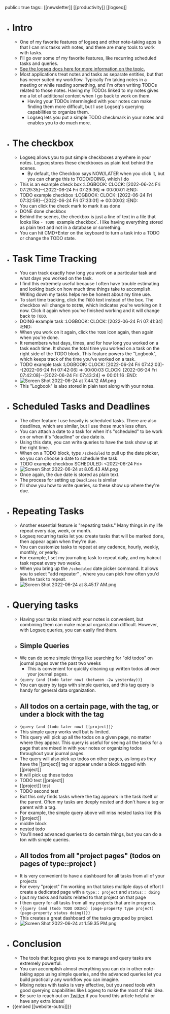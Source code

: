 public:: true
tags:: [[newsletter]] [[productivity]] [[logseq]]

- # Intro
	- One of my favorite features of logseq and other note-taking apps is that I can mix tasks with notes, and there are many tools to work with tasks.
	- I'll go over some of my favorite features, like recurring scheduled tasks and queries.
	- [See the logseq docs here for more information on the topic.](https://docs.logseq.com/#/page/tasks%20%26%20todos)
	- Most applications treat notes and tasks as separate entities, but that has never suited my workflow. Typically I'm taking notes in a meeting or while reading something, and I'm often writing TODOs related to those notes. Having my TODOs linked to my notes gives me a lot of additional context when I go back to work on them.
		- Having your TODOs intermingled with your notes can make finding them more difficult, but I use Logseq's querying capabilities to organize them.
		- Logseq lets you put a simple TODO checkmark in your notes and enables you to do much more.
- # The checkbox
	- Logseq allows you to put simple checkboxes anywhere in your notes. Logseq stores these checkboxes as plain text behind the scenes.
		- By default, the Checkbox says NOW/LATER when you click it, but you can change this to TODO/DOING, which I do
	- This is an example check box
	  :LOGBOOK:
	  CLOCK: [2022-06-24 Fri 07:29:35]--[2022-06-24 Fri 07:29:36] =>  00:00:01
	  :END:
	- TODO example checkbox
	  :LOGBOOK:
	  CLOCK: [2022-06-24 Fri 07:32:59]--[2022-06-24 Fri 07:33:01] =>  00:00:02
	  :END:
	- You can click the check mark to mark it as done
	- DONE done checkbox
	- Behind the scenes, the checkbox is just a line of text in a file that looks like `- TODO `example checkbox`. I like having everything stored as plain text and not in a database or something.
	- You can hit CMD+Enter on the keyboard to turn a task into a TODO or change the TODO state.
- # Task Time Tracking
	- You can track exactly how long you work on a particular task and what days you worked on the task.
	- I find this extremely useful because I often have trouble estimating and looking back on how much time things take to accomplish. Writing down my tasks helps me be honest about my time use.
	- To start time tracking, click the `TODO` text instead of the box. The checkbox will change to `DOING`, which indicates you're working on it now. Click it again when you've finished working and it will change back to `TODO`.
	- DOING example task
	  :LOGBOOK:
	  CLOCK: [2022-06-24 Fri 07:41:34]
	  :END:
	- When you work on it again, click the `TODO` icon again, then again when you're done.
	- It remembers what days, times, and for how long you worked on a task each time. It shows the total time you worked on a task on the right side of the TODO block. This feature powers the "Logbook", which keeps track of the time you've worked on a task.
	- TODO example task
	  :LOGBOOK:
	  CLOCK: [2022-06-24 Fri 07:42:03]--[2022-06-24 Fri 07:42:06] =>  00:00:03
	  CLOCK: [2022-06-24 Fri 07:42:08]--[2022-06-24 Fri 07:43:24] =>  00:01:16
	  :END:
	- ![Screen Shot 2022-06-24 at 7.44.12 AM.png](../assets/Screen_Shot_2022-06-24_at_7.44.12_AM_1656081911208_0.png)
	- This "Logbook" is also stored in plain text along with your notes.
- # Scheduled Tasks and Deadlines
	- The other feature I use heavily is scheduled tasks. There are also deadlines, which are similar, but I use those much less often.
	- You can attach a date to a task for when it's "scheduled" to be work on or when it's "deadline" or due date is.
	- Using this date, you can write queries to have the task show up at the right time.
	- When on a TODO block, type `/scheduled` to pull up the date picker, so you can choose a date to schedule the task.
	- TODO example checkbox 
	  SCHEDULED: <2022-06-24 Fri>
	- ![Screen Shot 2022-06-24 at 8.05.43 AM.png](../assets/Screen_Shot_2022-06-24_at_8.05.43_AM_1656083171502_0.png)
	- Once again, the due date is stored as plain text.
	- The process for setting up `Deadlines` is similar
	- I'll show you how to write queries, so these show up where they're due.
- # Repeating Tasks
	- Another essential feature is "repeating tasks." Many things in my life repeat every day, week, or month.
	- Logseq recurring tasks let you create tasks that will be marked done, then appear again when they're due.
	- You can customize tasks to repeat at any cadence, hourly, weekly, monthly, or yearly.
	- For example, I set my journaling task to repeat daily, and my haircut task repeat every two weeks.
	- When you bring up the `/scheduled` date picker command. It allows you to select "add repeater" , where you can pick how often you'd like the task to repeat.
	- ![Screen Shot 2022-06-24 at 8.45.17 AM.png](../assets/Screen_Shot_2022-06-24_at_8.45.17_AM_1656085536757_0.png)
- # Querying tasks
	- Having your tasks mixed with your notes is convenient, but combining them can make manual organization difficult. However, with Logseq queries, you can easily find them.
	- ## Simple Queries
	- We can do some simple things like searching for "old todos" on journal pages over the past two weeks
		- This is convenient for quickly cleaning up written todos all over your journal pages.
	- `{query (and (todo later now) (between -2w yesterday))}`
	- You can query by tags with simple queries, and this tag query is handy for general data organization.
	- ## All todos on a certain page, with the tag, or under a block with the tag
	- `{query (and (todo later now) [[project]]}`
	- This simple query works well but is limited.
	- This query will pick up all the todos on a given page, no matter where they appear. This query is useful for seeing all the tasks for a page that are mixed in with your notes or organizing todos throughout your journal pages.
	- The query will also pick up todos on other pages, as long as they have the [[project]] tag or appear under a block tagged with [[project]]
	- It will pick up these todos
	- TODO test [[project]]
	- [[project]] test
	- TODO second test
	- But this only finds tasks where the tag appears in the task itself or the parent. Often my tasks are deeply nested and don't have a tag or parent with a tag.
	- For example, the simple query above will miss nested tasks like this
	- [[project]]
	- middle block
	- nested todo
	- You'll need advanced queries to do certain things, but you can do a ton with simple queries.
	- ## All todos from all "project pages" (todos on pages of type::project )
	- It is very convenient to have a dashboard for all tasks from all of your projects
	- For every "project" I'm working on that takes multiple days of effort I create a dedicated page with a `type:: project` and `status:: doing`
	- I put my tasks and habits related to that project on that page
	- I then query for all tasks from all my projects that are in progress.
	- `{{query (and (todo TODO DOING) (page-property type project) (page-property status doing))}}`
	- This creates a great dashboard of the tasks grouped by project.
	- ![Screen Shot 2022-06-24 at 1.59.35 PM.png](../assets/Screen_Shot_2022-06-24_at_1.59.35_PM_1656104766262_0.png)
- # Conclusion
	- The tools that logseq gives you to manage and query tasks are extremely powerful.
	- You can accomplish almost everything you can do in other note-taking apps using simple queries, and the advanced queries let you build practically any workflow you can imagine.
	- Mixing notes with tasks is very effective, but you need tools with good querying capabilities like Logseq to make the most of this idea.
	- Be sure to reach out on [Twitter](https://twitter.com/Bsunter) if you found this article helpful or have any extra ideas!
- {{embed [[website-outro]]}}